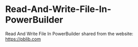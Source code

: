 # Read-And-Write-File-In-PowerBuilder
Read And Write File In PowerBuilder
shared from the website: https://pblib.com
